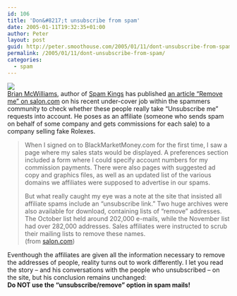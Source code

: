 ```yaml
---
id: 106
title: 'Don&#8217;t unsubscribe from spam'
date: 2005-01-11T19:32:35+01:00
author: Peter
layout: post
guid: http://peter.smoothouse.com/2005/01/11/dont-unsubscribe-from-spam/
permalink: /2005/01/11/dont-unsubscribe-from-spam/
categories:
  - spam
---
```

![](http://www.pixagogo.com/S5!bRz4QtUrC!BId1v47Bkf6F1JQW3yfpIqWI0aTGe1rJbtLV5rQkGJsy3GQoHvIrDibwVakU7ghlbog87Ygvr2pPsJZV-M1dbeUHCMKLt-P4_/spamkings.jpg)  
[Brian McWilliams](http://spamkings.oreilly.com/), author of [Spam Kings](http://www.amazon.co.uk/exec/obidos/ASIN/0596007329/) has published [an article &#8220;Remove me&#8221; on salon.com](http://www.salon.com/tech/feature/2004/12/14/remove_me/) on his recent under-cover job within the spammers community to check whether these people really take &#8220;Unsubscribe me&#8221; requests into account. He poses as an affiliate (someone who sends spam on behalf of some company and gets commissions for each sale) to a company selling fake Rolexes.

> When I signed on to BlackMarketMoney.com for the first time, I saw a page where my sales stats would be displayed. A preferences section included a form where I could specify account numbers for my commission payments. There were also pages with suggested ad copy and graphics files, as well as an updated list of the various domains we affiliates were supposed to advertise in our spams.
> 
> But what really caught my eye was a note at the site that insisted all affiliate spams include an &#8220;unsubscribe link.&#8221; Two huge archives were also available for download, containing lists of &#8220;remove&#8221; addresses. The October list held around 202,000 e-mails, while the November list had over 282,000 addresses. Sales affiliates were instructed to scrub their mailing lists to remove these names.  
> (from [salon.com](http://www.salon.com/tech/feature/2004/12/14/remove_me/)) 

Eventhough the affiliates are given all the information necessary to remove the addresses of people, reality turns out to work differently. I let you read the story &#8211; and his conversations with the people who unsubscribed &#8211; on the site, but his conclusion remains unchanged:  
**Do NOT use the &#8220;unsubscribe/remove&#8221; option in spam mails!**